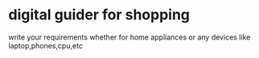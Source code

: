 # digital guider for shopping
 write your requirements whether for home appliances or any devices like laptop,phones,cpu,etc
